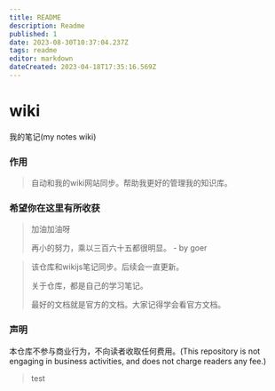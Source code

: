 ```yaml
---
title: README
description: Readme
published: 1
date: 2023-08-30T10:37:04.237Z
tags: readme
editor: markdown
dateCreated: 2023-04-18T17:35:16.569Z
---
```


# wiki

我的笔记(my notes wiki)

### 作用

> 自动和我的wiki网站同步。帮助我更好的管理我的知识库。

### 希望你在这里有所收获

> 加油加油呀
>
> 再小的努力，乘以三百六十五都很明显。 - by goer

> 该仓库和wikijs笔记同步。后续会一直更新。
>
> 关于仓库，都是自己的学习笔记。
>
> 最好的文档就是官方的文档。大家记得学会看官方文档。

### 声明

本仓库不参与商业行为，不向读者收取任何费用。(This repository is not engaging in business activities, and does not charge readers any fee.)

> test